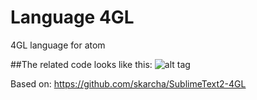 # Language 4GL

4GL language for atom

##The related code looks like this:
![alt tag](https://github.com/OlegLustenko/language-4GL-atom/blob/master/docs/code-view.png)


Based on: https://github.com/skarcha/SublimeText2-4GL
